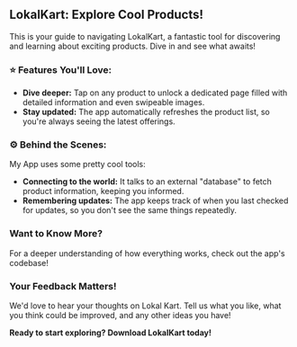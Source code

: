 ## LokalKart: Explore Cool Products!

This is your guide to navigating LokalKart, a fantastic tool for discovering and learning about exciting products. Dive in and see what awaits!

### ⭐️ Features You'll Love:

- **Dive deeper:** Tap on any product to unlock a dedicated page filled with detailed information and even swipeable images.
- **Stay updated:** The app automatically refreshes the product list, so you're always seeing the latest offerings.

### ⚙️ Behind the Scenes:

My App uses some pretty cool tools:

- **Connecting to the world:** It talks to an external "database" to fetch product information, keeping you informed.
- **Remembering updates:** The app keeps track of when you last checked for updates, so you don't see the same things repeatedly.

###  Want to Know More?

For a deeper understanding of how everything works, check out the app's codebase!

###  Your Feedback Matters!

We'd love to hear your thoughts on Lokal Kart. Tell us what you like, what you think could be improved, and any other ideas you have!

**Ready to start exploring? Download LokalKart today!**
